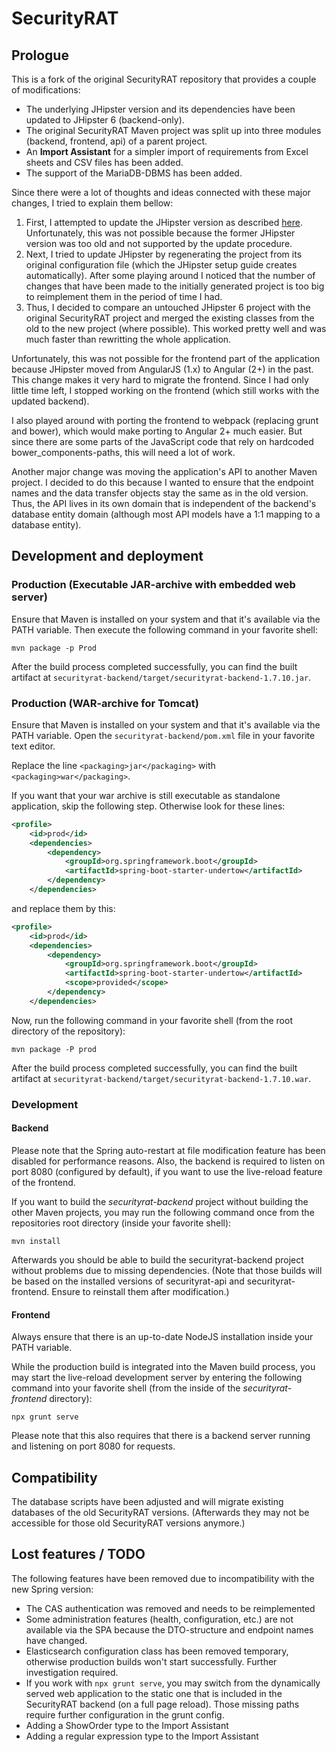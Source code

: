 # SecurityRAT

## Prologue

This is a fork of the original SecurityRAT repository that provides a couple of
modifications:

 * The underlying JHipster version and its dependencies have been updated to
   JHipster 6 (backend-only).
 * The original SecurityRAT Maven project was split up into three modules
   (backend, frontend, api) of a parent project.
 * An **Import Assistant** for a simpler import of requirements from Excel
   sheets and CSV files has been added.
 * The support of the MariaDB-DBMS has been added.

Since there were a lot of thoughts and ideas connected with these major
changes, I tried to explain them bellow:

1. First, I attempted to update the JHipster version as described
   [here](https://www.jhipster.tech/upgrading-an-application/). Unfortunately,
   this was not possible because the former JHipster version was too old and
   not supported by the update procedure.
2. Next, I tried to update JHipster by regenerating the project from its
   original configuration file (which the JHipster setup guide creates
   automatically).
   After some playing around I noticed that the number of changes that have
   been made to the initially generated project is too big to reimplement them
   in the period of time I had.
3. Thus, I decided to compare an untouched JHipster 6 project with the original
   SecurityRAT project and merged the existing classes from the old to the new
   project (where possible). This worked pretty well and was much faster than
   rewritting the whole application.

Unfortunately, this was not possible for the frontend part of the application
because JHipster moved from AngularJS (1.x) to Angular (2+) in the past. This
change makes it very hard to migrate the frontend. Since I had only little time
left, I stopped working on the frontend (which still works with the updated
backend).

I also played around with porting the frontend to webpack (replacing grunt and
bower), which would make porting to Angular 2+ much easier. But since there are
some parts of the JavaScript code that rely on hardcoded
bower_components-paths, this will need a lot of work.

Another major change was moving the application's API to another Maven project.
I decided to do this because I wanted to ensure that the endpoint names and the
data transfer objects stay the same as in the old version. Thus, the API lives
in its own domain that is independent of the backend's database entity domain
(although most API models have a 1:1 mapping to a database entity).

## Development and deployment

### Production (Executable JAR-archive with embedded web server)

Ensure that Maven is installed on your system and that it's available via the
PATH variable. Then execute the following command in your favorite shell:

```shell
mvn package -p Prod
```

After the build process completed successfully, you can find the built artifact
at `securityrat-backend/target/securityrat-backend-1.7.10.jar`.

### Production (WAR-archive for Tomcat)

Ensure that Maven is installed on your system and that it's available via the
PATH variable. Open the `securityrat-backend/pom.xml` file in your favorite
text editor.

Replace the line `<packaging>jar</packaging>` with
`<packaging>war</packaging>`.

If you want that your war archive is still executable as standalone
application, skip the following step. Otherwise look for these lines:

```xml
<profile>
    <id>prod</id>
    <dependencies>
        <dependency>
            <groupId>org.springframework.boot</groupId>
            <artifactId>spring-boot-starter-undertow</artifactId>
        </dependency>
    </dependencies>
```

and replace them by this:

```xml
<profile>
    <id>prod</id>
    <dependencies>
        <dependency>
            <groupId>org.springframework.boot</groupId>
            <artifactId>spring-boot-starter-undertow</artifactId>
            <scope>provided</scope>
        </dependency>
    </dependencies>
```

Now, run the following command in your favorite shell (from the root directory
of the repository):

```shell
mvn package -P prod
```

After the build process completed successfully, you can find the built artifact
at `securityrat-backend/target/securityrat-backend-1.7.10.war`.

### Development

#### Backend

Please note that the Spring auto-restart at file modification feature has been
disabled for performance reasons. Also, the backend is required to listen on
port 8080 (configured by default), if you want to use the live-reload feature
of the frontend.

If you want to build the *securityrat-backend* project without building the
other Maven projects, you may run the following command once from the
repositories root directory (inside your favorite shell):

```shell
mvn install
```

Afterwards you should be able to build the securityrat-backend project without
problems due to missing dependencies. (Note that those builds will be based on
the installed versions of securityrat-api and securityrat-frontend. Ensure to
reinstall them after modification.)

#### Frontend

Always ensure that there is an up-to-date NodeJS installation inside your PATH
variable.

While the production build is integrated into the Maven build process, you may
start the live-reload development server by entering the following command into
your favorite shell (from the inside of the *securityrat-frontend* directory):

```shell
npx grunt serve
```

Please note that this also requires that there is a backend server running and
listening on port 8080 for requests.

## Compatibility

The database scripts have been adjusted and will migrate existing databases of
the old SecurityRAT versions. (Afterwards they may not be accessible for those
old SecurityRAT versions anymore.)

## Lost features / TODO

The following features have been removed due to incompatibility with the new
Spring version:

 * The CAS authentication was removed and needs to be reimplemented
 * Some administration features (health, configuration, etc.) are not available
   via the SPA because the DTO-structure and endpoint names have changed.
 * Elasticsearch configuration class has been removed temporary, otherwise
   production builds won't start successfully. Further investigation required.
 * If you work with `npx grunt serve`, you may switch from the dynamically
   served web application to the static one that is included in the SecurityRAT
   backend (on a full page reload). Those missing paths require further
   configuration in the grunt config.
 * Adding a ShowOrder type to the Import Assistant
 * Adding a regular expression type to the Import Assistant
